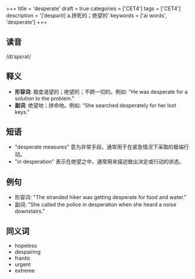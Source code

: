 +++
title = 'desperate'
draft = true
categories = ['CET4']
tags = ['CET4']
description = '[ˈdespərit] a.拼死的；绝望的'
keywords = ['ai words', 'desperate']
+++

## 读音
/dɪˈspɛrət/

## 释义
- **形容词**: 极度渴望的；绝望的；不顾一切的。例如: "He was desperate for a solution to the problem."
- **副词**: 绝望地；拼命地。例如: "She searched desperately for her lost keys."

## 短语
- "desperate measures" 意为非常手段，通常用于在紧急情况下采取的极端行动。
- "in desperation" 表示在绝望之中，通常用来描述做出决定或行动的状态。

## 例句
- 形容词: "The stranded hiker was getting desperate for food and water."
- 副词: "She called the police in desperation when she heard a noise downstairs."

## 同义词
- hopeless
- despairing
- frantic
- urgent
- extreme
